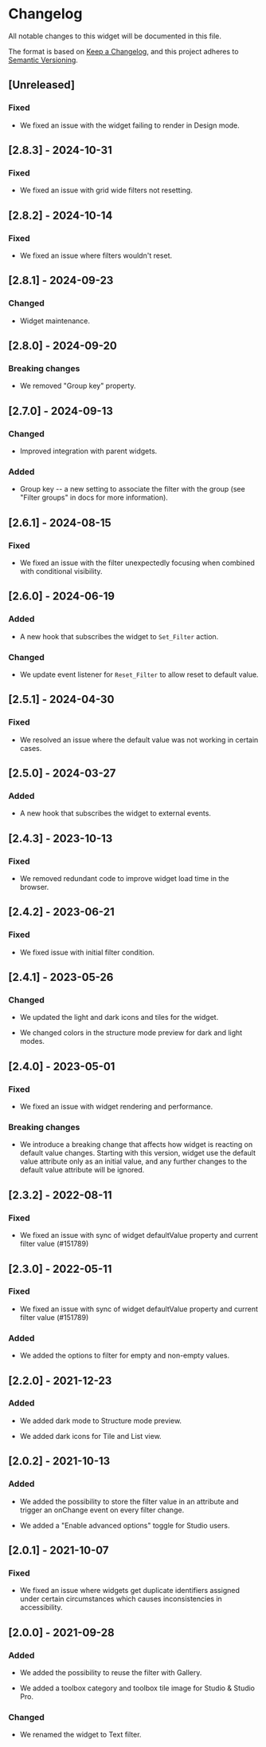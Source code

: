# Changelog

All notable changes to this widget will be documented in this file.

The format is based on [Keep a Changelog](https://keepachangelog.com/en/1.0.0/), and this project adheres to [Semantic Versioning](https://semver.org/spec/v2.0.0.html).

## [Unreleased]

### Fixed

-   We fixed an issue with the widget failing to render in Design mode.

## [2.8.3] - 2024-10-31

### Fixed

-   We fixed an issue with grid wide filters not resetting.

## [2.8.2] - 2024-10-14

### Fixed

-   We fixed an issue where filters wouldn't reset.

## [2.8.1] - 2024-09-23

### Changed

-   Widget maintenance.

## [2.8.0] - 2024-09-20

### Breaking changes

-   We removed "Group key" property.

## [2.7.0] - 2024-09-13

### Changed

-   Improved integration with parent widgets.

### Added

-   Group key -- a new setting to associate the filter with the group (see "Filter groups" in docs for more information).

## [2.6.1] - 2024-08-15

### Fixed

-   We fixed an issue with the filter unexpectedly focusing when combined with conditional visibility.

## [2.6.0] - 2024-06-19

### Added

-   A new hook that subscribes the widget to `Set_Filter` action.

### Changed

-   We update event listener for `Reset_Filter` to allow reset to default value.

## [2.5.1] - 2024-04-30

### Fixed

-   We resolved an issue where the default value was not working in certain cases.

## [2.5.0] - 2024-03-27

### Added

-   A new hook that subscribes the widget to external events.

## [2.4.3] - 2023-10-13

### Fixed

-   We removed redundant code to improve widget load time in the browser.

## [2.4.2] - 2023-06-21

### Fixed

-   We fixed issue with initial filter condition.

## [2.4.1] - 2023-05-26

### Changed

-   We updated the light and dark icons and tiles for the widget.

-   We changed colors in the structure mode preview for dark and light modes.

## [2.4.0] - 2023-05-01

### Fixed

-   We fixed an issue with widget rendering and performance.

### Breaking changes

-   We introduce a breaking change that affects how widget is reacting on default value changes. Starting with this version, widget use the default value attribute only as an initial value, and any further changes to the default value attribute will be ignored.

## [2.3.2] - 2022-08-11

### Fixed

-   We fixed an issue with sync of widget defaultValue property and current filter value (#151789)

## [2.3.0] - 2022-05-11

### Fixed

-   We fixed an issue with sync of widget defaultValue property and current filter value (#151789)

### Added

-   We added the options to filter for empty and non-empty values.

## [2.2.0] - 2021-12-23

### Added

-   We added dark mode to Structure mode preview.

-   We added dark icons for Tile and List view.

## [2.0.2] - 2021-10-13

### Added

-   We added the possibility to store the filter value in an attribute and trigger an onChange event on every filter change.

-   We added a "Enable advanced options" toggle for Studio users.

## [2.0.1] - 2021-10-07

### Fixed

-   We fixed an issue where widgets get duplicate identifiers assigned under certain circumstances which causes inconsistencies in accessibility.

## [2.0.0] - 2021-09-28

### Added

-   We added the possibility to reuse the filter with Gallery.

-   We added a toolbox category and toolbox tile image for Studio & Studio Pro.

### Changed

-   We renamed the widget to Text filter.

